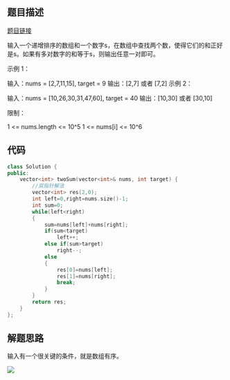 



## 题目描述

[题目链接](https://leetcode-cn.com/problems/he-wei-sde-liang-ge-shu-zi-lcof)

输入一个递增排序的数组和一个数字s，在数组中查找两个数，使得它们的和正好是s。如果有多对数字的和等于s，则输出任意一对即可。

 

示例 1：

输入：nums = [2,7,11,15], target = 9
输出：[2,7] 或者 [7,2]
示例 2：

输入：nums = [10,26,30,31,47,60], target = 40
输出：[10,30] 或者 [30,10]


限制：

1 <= nums.length <= 10^5
1 <= nums[i] <= 10^6

## 代码

```cpp
class Solution {
public:
    vector<int> twoSum(vector<int>& nums, int target) {
        //双指针解法
        vector<int> res(2,0);
        int left=0,right=nums.size()-1;
        int sum=0;
        while(left<right)
        {
            sum=nums[left]+nums[right];
            if(sum<target)
                left++;
            else if(sum>target)
                right--;
            else
            {
                res[0]=nums[left];
                res[1]=nums[right];
                break;
            }
        }
        return res;
    }
};
```



## 解题思路

输入有一个很关键的条件，就是数组有序。



![](E:\MarkdownWorkspace\剑指offer\image\JZ57.png)















